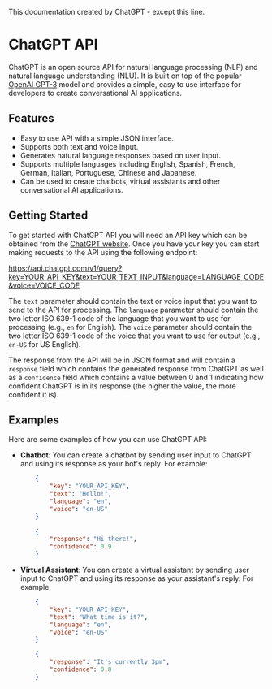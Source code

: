 This documentation created by ChatGPT - except this line.
# ChatGPT API
ChatGPT is an open source API for natural language processing (NLP) and natural language understanding (NLU). It is built on top of the popular [OpenAI GPT-3](https://openai.com/blog/openai-api/) model and provides a simple, easy to use interface for developers to create conversational AI applications.

## Features

* Easy to use API with a simple JSON interface. 
* Supports both text and voice input. 
* Generates natural language responses based on user input. 
* Supports multiple languages including English, Spanish, French, German, Italian, Portuguese, Chinese and Japanese. 
* Can be used to create chatbots, virtual assistants and other conversational AI applications. 


## Getting Started 
To get started with ChatGPT API you will need an API key which can be obtained from the [ChatGPT website](https://chatgpt.com/). Once you have your key you can start making requests to the API using the following endpoint:

https://api.chatgpt.com/v1/query?key=YOUR_API_KEY&text=YOUR_TEXT_INPUT&language=LANGUAGE_CODE&voice=VOICE_CODE 

The `text` parameter should contain the text or voice input that you want to send to the API for processing. The `language` parameter should contain the two letter ISO 639-1 code of the language that you want to use for processing (e.g., `en` for English). The `voice` parameter should contain the two letter ISO 639-1 code of the voice that you want to use for output (e.g., `en-US` for US English). 

The response from the API will be in JSON format and will contain a `response` field which contains the generated response from ChatGPT as well as a `confidence` field which contains a value between 0 and 1 indicating how confident ChatGPT is in its response (the higher the value, the more confident it is).  


## Examples 
Here are some examples of how you can use ChatGPT API: 

 * **Chatbot**: You can create a chatbot by sending user input to ChatGPT and using its response as your bot's reply. For example:  
 
    ```json 
        {  
            "key": "YOUR_API_KEY",  
            "text": "Hello!",  
            "language": "en",  
            "voice": "en-US"
        }  
        
        {  
            "response": "Hi there!",
            "confidence": 0.9
        } 

    ```

* **Virtual Assistant**: You can create a virtual assistant by sending user input to ChatGPT and using its response as your assistant's reply. For example: 

    ```json
        {
            "key": "YOUR_API_KEY",  
            "text": "What time is it?",
            "language": "en",
            "voice": "en-US"
        }

        {
            "response": "It’s currently 3pm",  
            "confidence": 0.8
        }   
    ```
